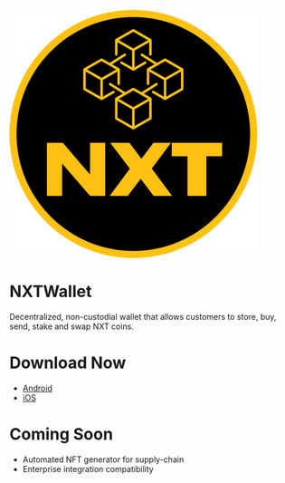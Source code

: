 ![MetaMask logo](logo.png?raw=true)

# NXTWallet

Decentralized, non-custodial wallet that allows customers to store, buy, send, stake and swap NXT coins. 

# Download Now
- [Android](https://play.google.com/store/apps/details?id=io.nxtwallet)
- [iOS](https://apps.apple.com/us/app/nxtwallet/id1658833321)

# Coming Soon
- Automated NFT generator for supply-chain
- Enterprise integration compatibility 
